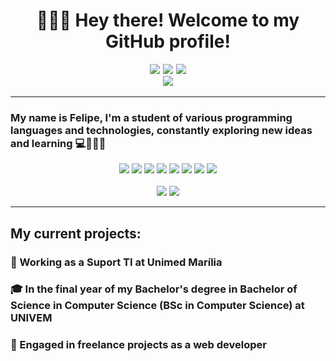 <h1 align = "center">🙋🏻‍♂️ Hey there! Welcome to my GitHub profile!</h1>

<div align = "center">
    <a href="https://www.linkedin.com/in/felipe-sabatine-64611b26b/" target="_blank"><img src="https://img.shields.io/badge/-linkedin-blue?style=for-the-badge&logo=linkedin&logoColor=white" target="_blank"></a><img src="https://github.com/Dangocan/duka/blob/master/.github/Assets/Images/padding.png?raw=true" width="5px"><a href="mailto:dev.felipesabatine@gmail.com" target="_blank"><img src="https://img.shields.io/badge/Microsoft_Outlook-0078D4?style=for-the-badge&logo=microsoft-outlook&logoColor=white"></a><img src="https://github.com/Dangocan/duka/blob/master/.github/Assets/Images/padding.png?raw=true" width="5px"><a href="https://www.instagram.com/felipe.sabatine/" target="_blank"><img src="https://img.shields.io/badge/-instagram-7f38c1?style=for-the-badge&logo=instagram&logoColor=white" target="_blank"></a>
</div>

<div align="center">
    <img src = "giphy.gif" width = 50%>
</div>

---

### My name is Felipe, I'm a student of various programming languages and technologies, constantly exploring new ideas and learning 💻👨🏻‍💻

<div align = "center">
    <img src="https://cdn.jsdelivr.net/gh/devicons/devicon@latest/icons/html5/html5-original.svg" width = "8%"/>
    <img src="https://cdn.jsdelivr.net/gh/devicons/devicon@latest/icons/css3/css3-original.svg" width = "8%"/>
    <img src="https://cdn.jsdelivr.net/gh/devicons/devicon@latest/icons/javascript/javascript-original.svg" width = "8%"/>
    <img src="https://cdn.jsdelivr.net/gh/devicons/devicon@latest/icons/python/python-original-wordmark.svg" width = "8%"/>
    <img src="https://cdn.jsdelivr.net/gh/devicons/devicon@latest/icons/mysql/mysql-original-wordmark.svg" width = "8%"/>
    <img src="https://cdn.jsdelivr.net/gh/devicons/devicon@latest/icons/oracle/oracle-original.svg" width = "8%"/>
    <img src="https://cdn.jsdelivr.net/gh/devicons/devicon@latest/icons/git/git-original.svg" width = "8%"/>
    <img src="https://cdn.jsdelivr.net/gh/devicons/devicon@latest/icons/vscode/vscode-original.svg" width = "8%"/>
</div>

<br>

<div align = "center">
    <img height = "150em" src="https://github-readme-stats.vercel.app/api?username=FelipeSabatine&show_icons=true&show_icons=true&theme=one_dark_pro&count_private=true" />
    <img height="150em" src="https://github-readme-stats.vercel.app/api/top-langs/?username=FelipeSabatine&langs_count=8&layout=compact&theme=one_dark_pro&count_private=true" />
</div>

---
## My current projects:

### 🔭 Working as a Suport TI at Unimed Marília
### 🎓 In the final year of my Bachelor's degree in Bachelor of Science in Computer Science (BSc in Computer Science) at UNIVEM
### 🌱 Engaged in freelance projects as a web developer

